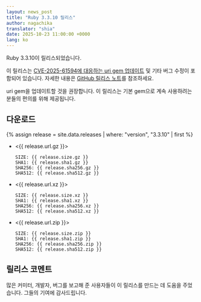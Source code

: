 ```yaml
---
layout: news_post
title: "Ruby 3.3.10 릴리스"
author: nagachika
translator: "shia"
date: 2025-10-23 11:00:00 +0000
lang: ko
---
```


Ruby 3.3.10이 릴리스되었습니다.

이 릴리스는 [CVE-2025-61594에 대응하는 uri gem 업데이트](https://www.ruby-lang.org/ko/news/2025/10/07/uri-cve-2025-61594/) 및
기타 버그 수정이 포함되어 있습니다. 자세한 내용은 [GitHub 릴리스 노트](https://github.com/ruby/ruby/releases/tag/v3_3_10)를 참조하세요.

uri gem을 업데이트할 것을 권장합니다. 이 릴리스는 기본 gem으로 계속 사용하려는 분들의 편의를 위해 제공됩니다.

## 다운로드

{% assign release = site.data.releases | where: "version", "3.3.10" | first %}

* <{{ release.url.gz }}>

      SIZE: {{ release.size.gz }}
      SHA1: {{ release.sha1.gz }}
      SHA256: {{ release.sha256.gz }}
      SHA512: {{ release.sha512.gz }}

* <{{ release.url.xz }}>

      SIZE: {{ release.size.xz }}
      SHA1: {{ release.sha1.xz }}
      SHA256: {{ release.sha256.xz }}
      SHA512: {{ release.sha512.xz }}

* <{{ release.url.zip }}>

      SIZE: {{ release.size.zip }}
      SHA1: {{ release.sha1.zip }}
      SHA256: {{ release.sha256.zip }}
      SHA512: {{ release.sha512.zip }}

## 릴리스 코멘트

많은 커미터, 개발자, 버그를 보고해 준 사용자들이 이 릴리스를 만드는 데 도움을 주었습니다.
그들의 기여에 감사드립니다.
